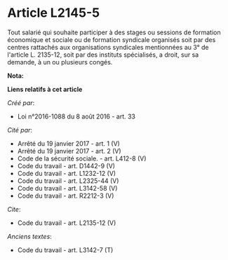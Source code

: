 # Article L2145-5

Tout salarié qui souhaite participer à des stages ou sessions de formation économique et sociale ou de formation syndicale
organisés soit par des centres rattachés aux organisations syndicales mentionnées au 3° de l'article L. 2135-12, soit par des
instituts spécialisés, a droit, sur sa demande, à un ou plusieurs congés.

**Nota:**



**Liens relatifs à cet article**

_Créé par_:

  - Loi n°2016-1088 du 8 août 2016 - art. 33

_Cité par_:

  - Arrêté du 19 janvier 2017 - art. 1 (V)
  - Arrêté du 19 janvier 2017 - art. 2 (V)
  - Code de la sécurité sociale. - art. L412-8 (V)
  - Code du travail - art. D1442-9 (V)
  - Code du travail - art. L1232-12 (V)
  - Code du travail - art. L2325-44 (V)
  - Code du travail - art. L3142-58 (V)
  - Code du travail - art. R2212-3 (V)

_Cite_:

  - Code du travail - art. L2135-12 (V)

_Anciens textes_:

  - Code du travail - art. L3142-7 (T)
